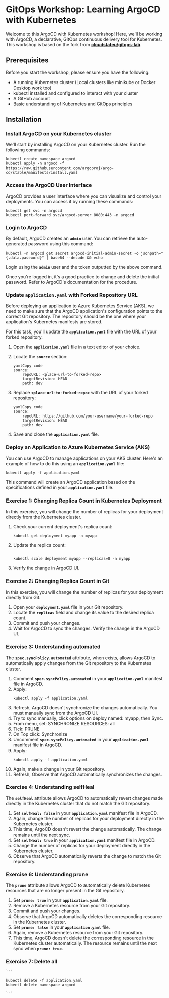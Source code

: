 # GitOps Workshop: Learning ArgoCD with Kubernetes

Welcome to this ArgoCD with Kubernetes workshop! Here, we'll be working with ArgoCD, a declarative, GitOps continuous delivery tool for Kubernetes. This workshop is based on the fork from **[cloudstateu/gitops-lab](https://github.com/cloudstateu/gitops-lab)**.

## **Prerequisites**

Before you start the workshop, please ensure you have the following:

- A running Kubernetes cluster (Local clusters like minikube or Docker Desktop work too)
- kubectl installed and configured to interact with your cluster
- A GitHub account
- Basic understanding of Kubernetes and GitOps principles

## **Installation**

### **Install ArgoCD on your Kubernetes cluster**

We'll start by installing ArgoCD on your Kubernetes cluster. Run the following commands:

```
kubectl create namespace argocd
kubectl apply -n argocd -f https://raw.githubusercontent.com/argoproj/argo-cd/stable/manifests/install.yaml
```

### **Access the ArgoCD User Interface**

ArgoCD provides a user interface where you can visualize and control your deployments. You can access it by running these commands:

```
kubectl get svc -n argocd
kubectl port-forward svc/argocd-server 8080:443 -n argocd
```

### **Login to ArgoCD**

By default, ArgoCD creates an **`admin`** user. You can retrieve the auto-generated password using this command:

```
kubectl -n argocd get secret argocd-initial-admin-secret -o jsonpath="{.data.password}" | base64 --decode && echo
```

Login using the **`admin`** user and the token outputted by the above command.

Once you're logged in, it's a good practice to change and delete the initial password. Refer to ArgoCD's documentation for the procedure.

### **Update `application.yaml` with Forked Repository URL**

Before deploying an application to Azure Kubernetes Service (AKS), we need to make sure that the ArgoCD application's configuration points to the correct Git repository. The repository should be the one where your application's Kubernetes manifests are stored.

For this task, you'll update the **`application.yaml`** file with the URL of your forked repository.

1. Open the **`application.yaml`** file in a text editor of your choice.
2. Locate the **`source`** section:
    
    ```
    yamlCopy code
    source:
        repoURL: <place-url-to-forked-repo>
        targetRevision: HEAD
        path: dev
    
    ```
    
3. Replace **`<place-url-to-forked-repo>`** with the URL of your forked repository:
    
    ```
    yamlCopy code
    source:
        repoURL: https://github.com/your-username/your-forked-repo
        targetRevision: HEAD
        path: dev
    
    ```
    
4. Save and close the **`application.yaml`** file.

### **Deploy an Application to Azure Kubernetes Service (AKS)**

You can use ArgoCD to manage applications on your AKS cluster. Here's an example of how to do this using an **`application.yaml`** file:

```
kubectl apply -f application.yaml
```

This command will create an ArgoCD application based on the specifications defined in your **`application.yaml`** file.

### **Exercise 1: Changing Replica Count in Kubernetes Deployment**

In this exercise, you will change the number of replicas for your deployment directly from the Kubernetes cluster.

1. Check your current deployment's replica count:
    
    ```
    kubectl get deployment myapp -n myapp
    ```
    
2. Update the replica count:
    
    ```
    
    kubectl scale deployment myapp --replicas=8 -n myapp
    ```
    
3. Verify the change in ArgoCD UI.

### **Exercise 2: Changing Replica Count in Git**

In this exercise, you will change the number of replicas for your deployment directly from Git.

1. Open your **`deployment.yaml`** file in your Git repository.
2. Locate the **`replicas`** field and change its value to the desired replica count.
3. Commit and push your changes.
4. Wait for ArgoCD to sync the changes. Verify the change in the ArgoCD UI.


### **Exercise 3: Understanding automated**

The **`spec.syncPolicy.automated`** attribute, when exists, allows ArgoCD to automatically apply changes from the Git repository to the Kubernetes cluster.

1. Comment **`spec.syncPolicy.automated`** in your **`application.yaml`** manifest file in ArgoCD.
2. Apply:
    ```
    kubectl apply -f application.yaml
    ```
3. Refresh, ArgoCD doesn't synchronize the changes automatically. You must manually sync from the ArgoCD UI.
4. Try to sync manually, click options on deploy named: myapp, then Sync.
5. From menu, set: SYNCHRONIZE RESOURCES: all
6. Tick: PRUNE
7. On Top click: Synchronize
8. Uncomment **`spec.syncPolicy.automated`** in your **`application.yaml`** manifest file in ArgoCD.
9. Apply:
    ```
    kubectl apply -f application.yaml
    ```
10. Again, make a change in your Git repository.
11. Refresh, Observe that ArgoCD automatically synchronizes the changes.

### **Exercise 4: Understanding selfHeal**

The **`selfHeal`** attribute allows ArgoCD to automatically revert changes made directly in the Kubernetes cluster that do not match the Git repository.

1. Set **`selfHeal: false`** in your **`application.yaml`** manifest file in ArgoCD.
2. Again, change the number of replicas for your deployment directly in the Kubernetes cluster.
3. This time, ArgoCD doesn't revert the change automatically. The change remains until the next sync.
4. Set **`selfHeal: true`** in your **`application.yaml`** manifest file in ArgoCD.
5. Change the number of replicas for your deployment directly in the Kubernetes cluster.
6. Observe that ArgoCD automatically reverts the change to match the Git repository.

### **Exercise 6: Understanding prune**

The **`prune`** attribute allows ArgoCD to automatically delete Kubernetes resources that are no longer present in the Git repository.

1. Set **`prune: true`** in your **`application.yaml`** file.
2. Remove a Kubernetes resource from your Git repository.
3. Commit and push your changes.
4. Observe that ArgoCD automatically deletes the corresponding resource in the Kubernetes cluster.
5. Set **`prune: false`** in your **`application.yaml`** file.
6. Again, remove a Kubernetes resource from your Git repository.
7. This time, ArgoCD doesn't delete the corresponding resource in the Kubernetes cluster automatically. The resource remains until the next sync when **`prune: true`**.


### **Exercise 7: Delete all**

    ```
    
    kubectl delete -f application.yaml
    kubectl delete namespace argocd

    ```
